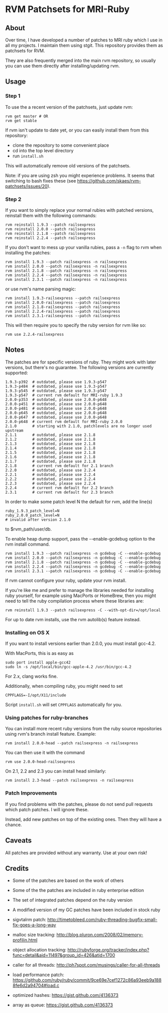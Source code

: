 # RVM Patchsets for MRI-Ruby

## About

Over time, I have developed a number of patches to MRI ruby which I use in all my
projects. I maintain them using stgit. This repository provides them as patchsets for RVM.

They are also frequently merged into the main rvm repository, so usually you can use
them directly after installing/updating rvm.

## Usage

### Step 1

To use the a recent version of the patchsets, just update rvm:

    rvm get master # OR
    rvm get stable

If rvm isn't update to date yet, or you can easily install them from this repository:

* clone the repository to some convenient place
* cd into the top level directory
* run `install.sh`

This will automatically remove old versions of the patchsets.

Note: if you are using zsh you might experience problems. It seems that
switching to bash fixes these (see https://github.com/skaes/rvm-patchsets/issues/20).

### Step 2

If you want to simply replace your normal rubies with patched versions, reinstall them
with the following commands:

    rvm reinstall 1.9.3 --patch railsexpress
    rvm reinstall 2.0.0 --patch railsexpress
    rvm reinstall 2.1.8 --patch railsexpress
    rvm reinstall 2.2.4 --patch railsexpress

If you don't want to mess up your vanilla rubies, pass a `-n` flag to rvm when installing
the patches:

    rvm install 1.9.3 --patch railsexpress -n railsexpress
    rvm install 2.0.0 --patch railsexpress -n railsexpress
    rvm install 2.1.8 --patch railsexpress -n railsexpress
    rvm install 2.2.4 --patch railsexpress -n railsexpress
    rvm install 2.3.1 --patch railsexpress -n railsexpress

or use rvm's name parsing magic:

    rvm install 1.9.3-railsexpress --patch railsexpress
    rvm install 2.0.0-railsexpress --patch railsexpress
    rvm install 2.1.8-railsexpress --patch railsexpress
    rvm install 2.2.4-railsexpress --patch railsexpress
    rvm install 2.3.1-railsexpress --patch railsexpress

This will then require you to specify the ruby version for rvm like so:

    rvm use 2.2.4-railsexpress

## Notes

The patches are for specific versions of ruby. They might work with later versions, but
there's no guarantee. The following versions are currently supported:

    1.9.3-p392  # outdated, please use 1.9.3-p547
    1.9.3-p484  # outdated, please use 1.9.3-p547
    1.9.3-p545  # outdated, please use 1.9.3-p547
    1.9.3-p547  # current rvm default for MRI-ruby 1.9.3
    2.0.0-p353  # outdated, please use 2.0.0-p648
    2.0.0-p451  # outdated, please use 2.0.0-p648
    2.0.0-p481  # outdated, please use 2.0.0-p648
    2.0.0-p645  # outdated, please use 2.0.0-p648
    2.0.0-p647  # outdated, please use 2.0.0-p648
    2.0.0-p648  # current rvm default for MRI-ruby 2.0.0
    2.1.0       # starting with 2.1.0, patchlevels are no longer used upstream
    2.1.1       # outdated, please use 2.1.8
    2.1.2       # outdated, please use 2.1.8
    2.1.3       # outdated, please use 2.1.8
    2.1.4       # outdated, please use 2.1.8
    2.1.5       # outdated, please use 2.1.8
    2.1.6       # outdated, please use 2.1.8
    2.1.7       # outdated, please use 2.1.8
    2.1.8       # current rvm default for 2.1 branch
    2.2.0       # outdated, please use 2.2.4
    2.2.1       # outdated, please use 2.2.4
    2.2.2       # outdated, please use 2.2.4
    2.2.3       # outdated, please use 2.2.4
    2.2.4       # current rvm default for 2.2 branch
    2.3.1       # current rvm default for 2.3 branch

In order to make some patch level N the default for rvm, add the line(s)

    ruby_1.9.3_patch_level=N
    ruby_2.0.0_patch_level=N
    # invalid after version 2.1.0

to $rvm_path/user/db.

To enable heap dump support, pass the --enable-gcdebug option to the rvm install command.

    rvm install 1.9.3 --patch railsexpress -n gcdebug -C --enable-gcdebug
    rvm install 2.0.0 --patch railsexpress -n gcdebug -C --enable-gcdebug
    rvm install 2.1.8 --patch railsexpress -n gcdebug -C --enable-gcdebug
    rvm install 2.2.4 --patch railsexpress -n gcdebug -C --enable-gcdebug
    rvm install 2.3.1 --patch railsexpress -n gcdebug -C --enable-gcdebug

If rvm cannot configure your ruby, update your rvm install.

If you're like me and prefer to manage the libraries needed for
installing ruby yourself, for example using MacPorts or HomeBrew, then
you might need to tell the ruby compilation process where these
libraries are:

    rvm reinstall 1.9.3 --patch railsexpress -C --with-opt-dir=/opt/local

For up to date rvm installs, use the rvm autolib(s) feature instead.

### Installing on OS X

If you want to install versions earlier than 2.0.0, you must install gcc-4.2.

With MacPorts, this is as easy as

    sudo port install apple-gcc42
    sudo ln -s /opt/local/bin/gcc-apple-4.2 /usr/bin/gcc-4.2

For 2.x, clang works fine.

Additionally, when compiling ruby, you might need to set

    CPPFLAGS=-I/opt/X11/include

Script `install.sh` will set `CPPFLAGS` automatically for you.


### Using patches for ruby-branches

You can install more recent ruby versions from the ruby source
repositories using rvm's branch install feature. Example:

    rvm install 2.0.0-head --patch railsexpress -n railsexpress

You can then use it with the command

    rvm use 2.0.0-head-railsexpress

On 2.1, 2.2 and 2.3 you can install head similarly:

    rvm install 2.3-head --patch railsexpress -n railsexpress

### Patch Improvements

If you find problems with the patches, please do not send pull requests which patch
patches. I will ignore these.

Instead, add new patches on top of the existing ones. Then they will have a chance.

## Caveats

All patches are provided without any warranty. Use at your own risk!

## Credits

* Some of the patches are based on the work of others
* Some of the the patches are included in ruby enterprise edition
* The set of integrated patches depend on the ruby version
* A modified version of my GC patches have been included in stock ruby

* sigvtalrm patch: http://timetobleed.com/ruby-threading-bugfix-small-fix-goes-a-long-way
* malloc size tracking: http://blog.pluron.com/2008/02/memory-profilin.html
* object allocation tracking: http://rubyforge.org/tracker/index.php?func=detail&aid=11497&group_id=426&atid=1700
* caller for all threads: http://ph7spot.com/musings/caller-for-all-threads
* load performance patch: https://github.com/ruby/ruby/commit/9ce69e7cef1272c86a93eeb9a1888fe6d2a94704#load.c
* optimized hashes: https://gist.github.com/4136373
* array as queue: https://gist.github.com/4136373
